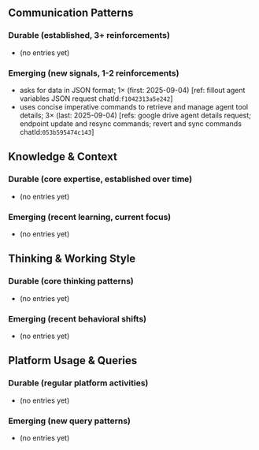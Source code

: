 ## Communication Patterns
### Durable (established, 3+ reinforcements)
- (no entries yet)

### Emerging (new signals, 1-2 reinforcements)
- asks for data in JSON format; 1× (first: 2025-09-04) [ref: fillout agent variables JSON request chatId:`f1042313a5e242`]
- uses concise imperative commands to retrieve and manage agent tool details; 3× (last: 2025-09-04) [refs: google drive agent details request; endpoint update and resync commands; revert and sync commands chatId:`053b595474c143`]

## Knowledge & Context
### Durable (core expertise, established over time)
- (no entries yet)

### Emerging (recent learning, current focus)
- (no entries yet)

## Thinking & Working Style
### Durable (core thinking patterns)
- (no entries yet)

### Emerging (recent behavioral shifts)
- (no entries yet)

## Platform Usage & Queries
### Durable (regular platform activities)
- (no entries yet)

### Emerging (new query patterns)
- (no entries yet)